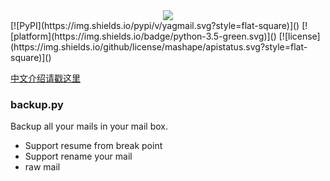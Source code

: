 <div align=center>
<img src="https://raw.githubusercontent.com/ZYunH/zmail/master/zmail_logo.png"/>
</div>
[![PyPI](https://img.shields.io/pypi/v/yagmail.svg?style=flat-square)]()
[![platform](https://img.shields.io/badge/python-3.5-green.svg)]()
[![license](https://img.shields.io/github/license/mashape/apistatus.svg?style=flat-square)]()

[中文介绍请戳这里](https://github.com/ZYunH/zmail_demos/blob/master/README-cn.md)



### backup.py

Backup all your mails in your mail box.

- Support resume from break point
- Support rename your mail
- raw mail

